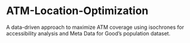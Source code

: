 # ATM-Location-Optimization
A data-driven approach to maximize ATM coverage using isochrones for accessibility analysis and Meta Data for Good’s population dataset.
